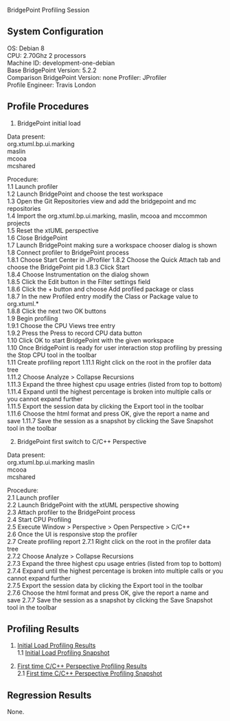 BridgePoint Profiling Session

System Configuration
-----------
OS: Debian 8   
CPU: 2.70Ghz 2 processors   
Machine ID: development-one-debian   
Base BridgePoint Version: 5.2.2   
Comparison BridgePoint Version: none 
Profiler: JProfiler   
Profile Engineer: Travis London   

Profile Procedures
----------------------
1. BridgePoint initial load   

Data present:   
org.xtuml.bp.ui.marking   
maslin   
mcooa   
mcshared   

Procedure:   
1.1 Launch profiler  
1.2 Launch BridgePoint and choose the test workspace   
1.3 Open the Git Repositories view and add the bridgepoint and mc repositories    
1.4 Import the org.xtuml.bp.ui.marking, maslin, mcooa and mccommon projects   
1.5 Reset the xtUML perspective   
1.6 Close BridgePoint   
1.7 Launch BridgePoint making sure a workspace chooser dialog is shown   
1.8 Connect profiler to BridgePoint process   
1.8.1 Choose Start Center in JProfiler
1.8.2 Choose the Quick Attach tab and choose the BridgePoint pid
1.8.3 Click Start   
1.8.4 Choose Instrumentation on the dialog shown   
1.8.5 Click the Edit button in the Filter settings field   
1.8.6 Click the + button and choose Add profiled package or class   
1.8.7 In the new Profiled entry modify the Class or Package value to org.xtuml.*   
1.8.8 Click the next two OK buttons   
1.9 Begin profiling   
1.9.1 Choose the CPU Views tree entry   
1.9.2 Press the Press to record CPU data button   
1.10 Click OK to start BridgePoint with the given workspace   
1.10 Once BridgePoint is ready for user interaction stop profiling by pressing the Stop CPU tool in the toolbar   
1.11 Create profiling report 
1.11.1 Right click on the root in the profiler data tree    
1.11.2 Choose Analyze > Collapse Recursions   
1.11.3 Expand the three highest cpu usage entries (listed from top to bottom)   
1.11.4 Expand until the highest percentage is broken into multiple calls or you cannot expand further    
1.11.5 Export the session data by clicking the Export tool in the toolbar   
1.11.6 Choose the html format and press OK, give the report a name and save
1.11.7 Save the session as a snapshot by clicking the Save Snapshot tool in the toolbar 
  
2. BridgePoint first switch to C/C++ Perspective   

Data present:   
org.xtuml.bp.ui.marking
maslin   
mcooa   
mcshared   

Procedure:   
2.1 Launch profiler   
2.2 Launch BridgePoint with the xtUML perspective showing   
2.3 Attach profiler to the BridgePoint process   
2.4 Start CPU Profiling   
2.5 Execute Window > Perspective > Open Perspective > C/C++    
2.6 Once the UI is responsive stop the profiler   
2.7 Create profiling report
2.7.1 Right click on the root in the profiler data tree    
2.7.2 Choose Analyze > Collapse Recursions   
2.7.3 Expand the three highest cpu usage entries (listed from top to bottom)   
2.7.4 Expand until the highest percentage is broken into multiple calls or you cannot expand further    
2.7.5 Export the session data by clicking the Export tool in the toolbar   
2.7.6 Choose the html format and press OK, give the report a name and save
2.7.7 Save the session as a snapshot by clicking the Save Snapshot tool in the toolbar 
 

Profiling Results   
-------------
1. [Initial Load Profiling Results](https://drive.google.com/open?id=0Bw01o4iXr5FucmZEdEphaWJpNzA)      
1.1 [Initial Load Profiling Snapshot](https://drive.google.com/open?id=0Bw01o4iXr5Fub0VLdHl4bTcydjA)   

2. [First time C/C++ Perspective Profiling Results](https://drive.google.com/open?id=0Bw01o4iXr5FucG0wVVVPdE1Yd2s)   
2.1 [First time C/C++ Perspective Profiling Snapshot](https://drive.google.com/open?id=0Bw01o4iXr5FuWjZEUWtUUlZiMEU)

Regression Results   
---------
None.  


